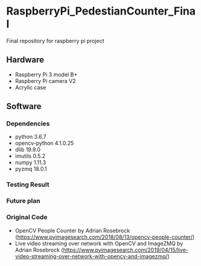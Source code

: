 # RaspberryPi_PedestianCounter_Final
Final repository for raspberry pi project

## Hardware

* Raspberry Pi 3 model B+
* Raspberry Pi camera V2
* Acrylic case

## Software

### Dependencies

* python 3.6.7
* opencv-python 4.1.0.25
* dlib 19.9.0
* imutils 0.5.2
* numpy 1.11.3
* pyzmq 18.0.1
  
### Testing Result

### Future plan

### Original Code

* OpenCV People Counter by Adrian Rosebrock (https://www.pyimagesearch.com/2018/08/13/opencv-people-counter/)
* Live video streaming over network with OpenCV and ImageZMQ by Adrian Rosebrock (https://www.pyimagesearch.com/2019/04/15/live-video-streaming-over-network-with-opencv-and-imagezmq/)